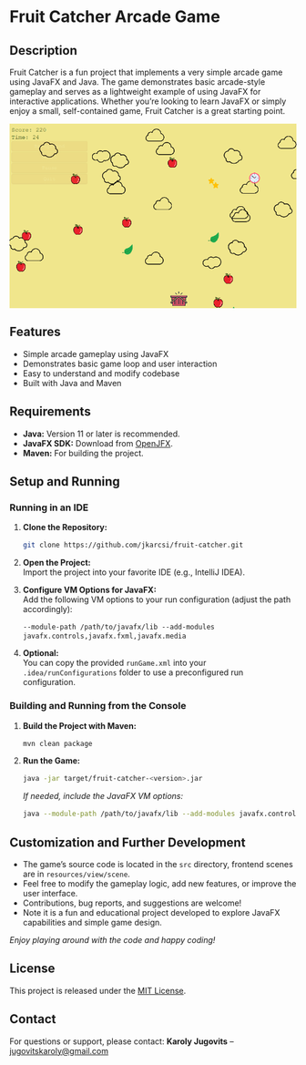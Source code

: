 # Fruit Catcher Arcade Game

## Description

Fruit Catcher is a fun project that implements a very simple arcade game using JavaFX and Java. The game demonstrates basic arcade-style gameplay and serves as a lightweight example of using JavaFX for interactive applications. Whether you’re looking to learn JavaFX or simply enjoy a small, self-contained game, Fruit Catcher is a great starting point.

<img src="src/main/resources/image/fruitcatcher.png" alt="Gameplay Preview" style="display: block; margin: auto;">

## Features

- Simple arcade gameplay using JavaFX
- Demonstrates basic game loop and user interaction
- Easy to understand and modify codebase
- Built with Java and Maven

## Requirements

- **Java:** Version 11 or later is recommended.
- **JavaFX SDK:** Download from [OpenJFX](https://openjfx.io/).
- **Maven:** For building the project.

## Setup and Running

### Running in an IDE

1. **Clone the Repository:**
   ```bash
   git clone https://github.com/jkarcsi/fruit-catcher.git
   ```
2. **Open the Project:**  
   Import the project into your favorite IDE (e.g., IntelliJ IDEA).

3. **Configure VM Options for JavaFX:**  
   Add the following VM options to your run configuration (adjust the path accordingly):
   ```
   --module-path /path/to/javafx/lib --add-modules javafx.controls,javafx.fxml,javafx.media
   ```
4. **Optional:**  
   You can copy the provided `runGame.xml` into your `.idea/runConfigurations` folder to use a preconfigured run configuration.

### Building and Running from the Console

1. **Build the Project with Maven:**
   ```bash
   mvn clean package
   ```
2. **Run the Game:**
   ```bash
   java -jar target/fruit-catcher-<version>.jar
   ```
   *If needed, include the JavaFX VM options:*
   ```bash
   java --module-path /path/to/javafx/lib --add-modules javafx.controls,javafx.fxml,javafx.media -jar target/fruit-catcher-<version>.jar
   ```

## Customization and Further Development

- The game’s source code is located in the `src` directory, frontend scenes are in `resources/view/scene`.
- Feel free to modify the gameplay logic, add new features, or improve the user interface.
- Contributions, bug reports, and suggestions are welcome!
- Note it is a fun and educational project developed to explore JavaFX capabilities and simple game design. 

_Enjoy playing around with the code and happy coding!_

## License

This project is released under the [MIT License](LICENSE).

## Contact
For questions or support, please contact:
**Karoly Jugovits** – [jugovitskaroly@gmail.com](mailto:jugovitskaroly@gmail.com)
